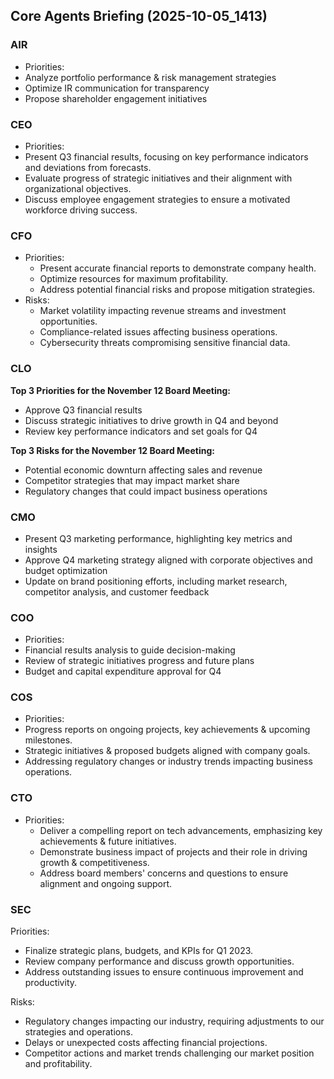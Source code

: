 ﻿## Core Agents Briefing (2025-10-05_1413)

### AIR

- Priorities:
- Analyze portfolio performance & risk management strategies
- Optimize IR communication for transparency
- Propose shareholder engagement initiatives

### CEO

- Priorities:
- Present Q3 financial results, focusing on key performance indicators and deviations from forecasts.
- Evaluate progress of strategic initiatives and their alignment with organizational objectives.
- Discuss employee engagement strategies to ensure a motivated workforce driving success.

### CFO

- Priorities:
  - Present accurate financial reports to demonstrate company health.
  - Optimize resources for maximum profitability.
  - Address potential financial risks and propose mitigation strategies.
- Risks:
  - Market volatility impacting revenue streams and investment opportunities.
  - Compliance-related issues affecting business operations.
  - Cybersecurity threats compromising sensitive financial data.

### CLO

**Top 3 Priorities for the November 12 Board Meeting:**

- Approve Q3 financial results
- Discuss strategic initiatives to drive growth in Q4 and beyond
- Review key performance indicators and set goals for Q4

**Top 3 Risks for the November 12 Board Meeting:**

- Potential economic downturn affecting sales and revenue
- Competitor strategies that may impact market share
- Regulatory changes that could impact business operations

### CMO

- Present Q3 marketing performance, highlighting key metrics and insights
- Approve Q4 marketing strategy aligned with corporate objectives and budget optimization
- Update on brand positioning efforts, including market research, competitor analysis, and customer feedback

### COO

- Priorities:
- Financial results analysis to guide decision-making
- Review of strategic initiatives progress and future plans
- Budget and capital expenditure approval for Q4

### COS

- Priorities:
- Progress reports on ongoing projects, key achievements & upcoming milestones.
- Strategic initiatives & proposed budgets aligned with company goals.
- Addressing regulatory changes or industry trends impacting business operations.

### CTO

- Priorities:
  - Deliver a compelling report on tech advancements, emphasizing key achievements & future initiatives.
  - Demonstrate business impact of projects and their role in driving growth & competitiveness.
  - Address board members' concerns and questions to ensure alignment and ongoing support.

### SEC

Priorities:

- Finalize strategic plans, budgets, and KPIs for Q1 2023.
- Review company performance and discuss growth opportunities.
- Address outstanding issues to ensure continuous improvement and productivity.

Risks:

- Regulatory changes impacting our industry, requiring adjustments to our strategies and operations.
- Delays or unexpected costs affecting financial projections.
- Competitor actions and market trends challenging our market position and profitability.
